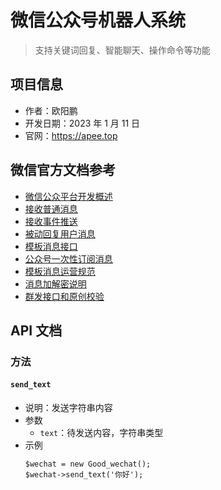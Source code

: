 # 微信公众号机器人系统

> 支持关键词回复、智能聊天、操作命令等功能

## 项目信息

- 作者：欧阳鹏
- 开发日期：2023 年 1 月 11 日
- 官网：https://apee.top

## 微信官方文档参考

- [微信公众平台开发概述](https://developers.weixin.qq.com/doc/offiaccount/Getting_Started/Overview.html)
- [接收普通消息](https://developers.weixin.qq.com/doc/offiaccount/Message_Management/Receiving_standard_messages.html)
- [接收事件推送](https://developers.weixin.qq.com/doc/offiaccount/Message_Management/Receiving_event_pushes.html)
- [被动回复用户消息](https://developers.weixin.qq.com/doc/offiaccount/Message_Management/Passive_user_reply_message.html)
- [模板消息接口](https://developers.weixin.qq.com/doc/offiaccount/Message_Management/Template_Message_Interface.html)
- [公众号一次性订阅消息](https://developers.weixin.qq.com/doc/offiaccount/Message_Management/One-time_subscription_info.html)
- [模板消息运营规范](https://developers.weixin.qq.com/doc/offiaccount/Message_Management/Template_Message_Operation_Specifications.html)
- [消息加解密说明](https://developers.weixin.qq.com/doc/offiaccount/Message_Management/Message_encryption_and_decryption_instructions.html)
- [群发接口和原创校验](https://developers.weixin.qq.com/doc/offiaccount/Message_Management/Batch_Sends_and_Originality_Checks.html)

## API 文档

### 方法

#### `send_text`

- 说明：发送字符串内容
- 参数
  - `text`：待发送内容，字符串类型
- 示例
    ```
    $wechat = new Good_wechat();
    $wechat->send_text('你好');
    ```